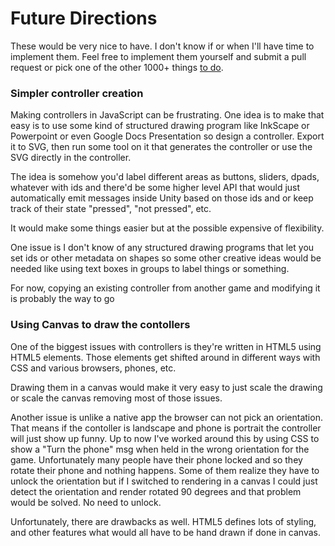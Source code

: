Future Directions
=================

These would be very nice to have. I don't know if or when I'll have time to
implement them. Feel free to implement them yourself and submit a pull request
or pick one of the other 1000+ things [to do](../todo.md).

### Simpler controller creation

Making controllers in JavaScript can be frustrating. One idea is to make
that easy is to use some kind of structured drawing program like InkScape
or Powerpoint or even Google Docs Presentation so design a controller.
Export it to SVG, then run some tool on it that generates the controller or
use the SVG directly in the controller.

The idea is somehow you'd label different areas as buttons, sliders, dpads, whatever
with ids and there'd be some higher level API that would just automatically emit
messages inside Unity based on those ids and or keep track of their state "pressed",
"not pressed", etc.

It would make some things easier but at the possible expensive of flexibility.

One issue is I don't know of any structured drawing programs that let you
set ids or other metadata on shapes so some other creative ideas would be needed
like using text boxes in groups to label things or something.

For now, copying an existing controller from another game and modifying it is
probably the way to go

### Using Canvas to draw the contollers

One of the biggest issues with controllers is they're written in HTML5 using
HTML5 elements. Those elements get shifted around in different ways with CSS
and various browsers, phones, etc.

Drawing them in a canvas would make it very easy to just scale the drawing or
scale the canvas removing most of those issues.

Another issue is unlike a native app the browser can not pick an orientation.
That means if the contoller is landscape and phone is portrait the controller
will just show up funny. Up to now I've worked around this by using CSS
to show a "Turn the phone" msg when held in the wrong orientation for the game.
Unfortunately many people have their phone locked and so they rotate their phone
and nothing happens. Some of them realize they have to unlock the orientation
but if I switched to rendering in a canvas I could just detect the orientation
and render rotated 90 degrees and that problem would be solved. No need to unlock.

Unfortunately, there are drawbacks as well. HTML5 defines lots of styling, and
other features what would all have to be hand drawn if done in canvas.




